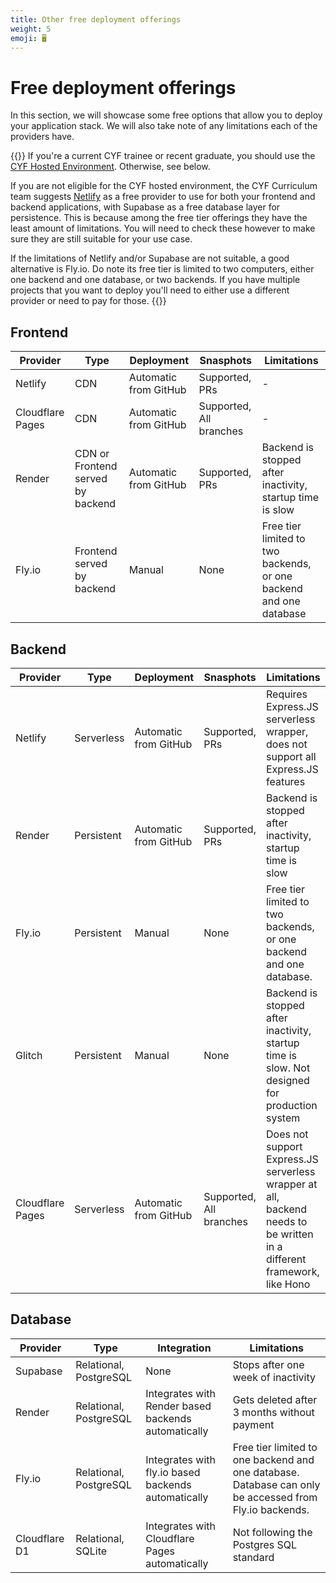 ```yaml
---
title: Other free deployment offerings
weight: 5
emoji: 🖥️
---
```


# Free deployment offerings

In this section, we will showcase some free options that allow you to deploy your application stack. We will also take note of any limitations each of the providers have.

{{<note type="note" title="TL;DR">}}
If you're a current CYF trainee or recent graduate, you should use the [CYF Hosted Environment](../cyf). Otherwise, see below.

If you are not eligible for the CYF hosted environment, the CYF Curriculum team suggests [Netlify](../netlify) as a free provider to use for both your frontend and backend applications, with Supabase as a free database layer for persistence. This is because among the free tier offerings they have the least amount of limitations. You will need to check these however to make sure they are still suitable for your use case.

If the limitations of Netlify and/or Supabase are not suitable, a good alternative is Fly.io. Do note its free tier is limited to two computers, either one backend and one database, or two backends. If you have multiple projects that you want to deploy you'll need to either use a different provider or need to pay for those.
{{</note>}}

## Frontend

| Provider         | Type                              | Deployment            | Snasphots               | Limitations                                                        |
| ---------------- | --------------------------------- | --------------------- | ----------------------- | ------------------------------------------------------------------ |
| Netlify          | CDN                               | Automatic from GitHub | Supported, PRs          | -                                                                  |
| Cloudflare Pages | CDN                               | Automatic from GitHub | Supported, All branches | -                                                                  |
| Render           | CDN or Frontend served by backend | Automatic from GitHub | Supported, PRs          | Backend is stopped after inactivity, startup time is slow          |
| Fly.io           | Frontend served by backend        | Manual                | None                    | Free tier limited to two backends, or one backend and one database |

## Backend

| Provider         | Type       | Deployment            | Snasphots               | Limitations                                                                                                            |
| ---------------- | ---------- | --------------------- | ----------------------- | ---------------------------------------------------------------------------------------------------------------------- |
| Netlify          | Serverless | Automatic from GitHub | Supported, PRs          | Requires Express.JS serverless wrapper, does not support all Express.JS features                                       |
| Render           | Persistent | Automatic from GitHub | Supported, PRs          | Backend is stopped after inactivity, startup time is slow                                                              |
| Fly.io           | Persistent | Manual                | None                    | Free tier limited to two backends, or one backend and one database.                                                    |
| Glitch           | Persistent | Manual                | None                    | Backend is stopped after inactivity, startup time is slow. Not designed for production system                          |
| Cloudflare Pages | Serverless | Automatic from GitHub | Supported, All branches | Does not support Express.JS serverless wrapper at all, backend needs to be written in a different framework, like Hono |

## Database

| Provider      | Type                   | Integration                                         | Limitations                                                                                            |
| ------------- | ---------------------- | --------------------------------------------------- | ------------------------------------------------------------------------------------------------------ |
| Supabase      | Relational, PostgreSQL | None                                                | Stops after one week of inactivity                                                                     |
| Render        | Relational, PostgreSQL | Integrates with Render based backends automatically | Gets deleted after 3 months without payment                                                            |
| Fly.io        | Relational, PostgreSQL | Integrates with fly.io based backends automatically | Free tier limited to one backend and one database. Database can only be accessed from Fly.io backends. |
| Cloudflare D1 | Relational, SQLite     | Integrates with Cloudflare Pages automatically      | Not following the Postgres SQL standard                                                                |
